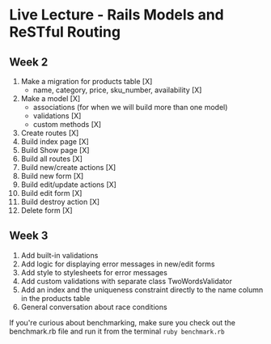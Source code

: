 # Live Lecture - Rails Models and ReSTful Routing

## Week 2

1. Make a migration for products table [X]
    - name, category, price, sku_number, availability [X]
2. Make a model  [X]
    - associations (for when we will build more than one model)
    - validations  [X]
    - custom methods [X]
3. Create routes [X]
4. Build index page [X]
5. Build Show page [X]
6. Build all routes [X]
7. Build new/create actions [X]
8. Build new form [X]
9. Build edit/update actions [X]
10. Build edit form [X]
11. Build destroy action [X]
12. Delete form [X]

## Week 3

1. Add built-in validations
2. Add logic for displaying error messages in new/edit forms
3. Add style to stylesheets for error messages
4. Add custom validations with separate class TwoWordsValidator
5. Add an index and the uniqueness constraint directly to the name column in the products table
6. General conversation about race conditions

If you're curious about benchmarking, make sure you check out the benchmark.rb file and run it from the terminal `ruby benchmark.rb`